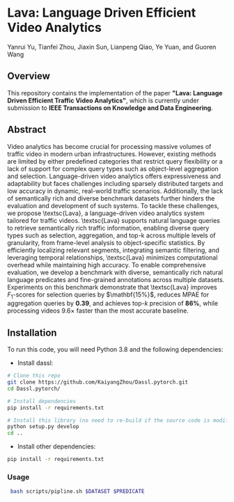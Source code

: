 # Lava: Language Driven Efficient Video Analytics

Yanrui Yu, Tianfei Zhou, Jiaxin Sun, Lianpeng Qiao, Ye Yuan, and Guoren Wang

## Overview

This repository contains the implementation of the paper **"Lava: Language Driven Efficient Traffic Video Analytics"**, which is currently under submission to **IEEE Transactions on Knowledge and Data Engineering**.

## Abstract
Video analytics has become crucial for processing massive volumes of traffic video in modern urban infrastructures. However, existing methods are limited by either predefined categories that restrict query flexibility or a lack of support for complex query types such as object-level aggregation and selection. Language-driven video analytics offers expressiveness and adaptability but faces challenges including sparsely distributed targets and low accuracy in dynamic, real-world traffic scenarios. Additionally, the lack of semantically rich and diverse benchmark datasets further hinders the evaluation and development of such systems.  To tackle these challenges, we propose \textsc{Lava}, a language-driven video analytics system tailored for traffic videos. \textsc{Lava} supports natural language queries to retrieve semantically rich traffic information, enabling diverse query types such as selection, aggregation, and top-k across multiple levels of granularity, from frame-level analysis to object-specific statistics. By efficiently localizing relevant segments, integrating semantic filtering, and leveraging temporal relationships, \textsc{Lava} minimizes computational overhead while maintaining high accuracy. To enable comprehensive evaluation, we develop a benchmark with diverse, semantically rich natural language predicates and fine-grained annotations across multiple datasets. Experiments on this benchmark demonstrate that \textsc{Lava} improves $F_1$-scores for selection queries by $\mathbf{15%}$, reduces MPAE for aggregation queries by $\mathbf{0.39}$, and achieves top-$k$ precision of $\mathbf{86\%}$, while processing videos 9.6× faster than the most accurate baseline.

## Installation

To run this code, you will need Python 3.8 and the following dependencies:

* Install dassl: 
```bash
# Clone this repo
git clone https://github.com/KaiyangZhou/Dassl.pytorch.git
cd Dassl.pytorch/

# Install dependencies
pip install -r requirements.txt

# Install this library (no need to re-build if the source code is modified)
python setup.py develop
cd ..
```

* Install other dependencies:
```bash
pip install -r requirements.txt
```

### Usage
```bash
 bash scripts/pipline.sh $DATASET $PREDICATE
```
